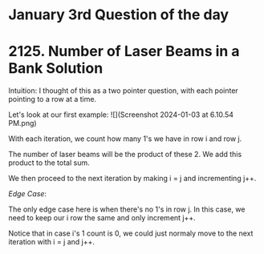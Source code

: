 # January 3rd Question of the day
# 2125. Number of Laser Beams in a Bank Solution


Intuition:
I thought of this as a two pointer question, with each pointer pointing to a row at a time.

Let's look at our first example:
![](Screenshot 2024-01-03 at 6.10.54 PM.png)

With each iteration, we count how many 1's we have in row i and row j.

The number of laser beams will be the product of these 2. We add this product to the total sum.

We then proceed to the next iteration by making i = j and incrementing j++.

*Edge Case*:

The only edge case here is when there's no 1's in row j. In this case, we need to keep our i row the same and only increment j++.

Notice that in case i's 1 count is 0, we could just normaly move to the next iteration with i = j and j++.